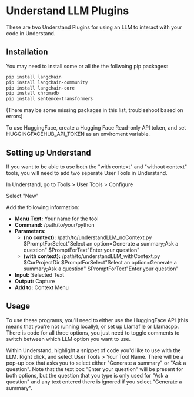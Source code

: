 # Understand LLM Plugins

These are two Understand Plugins for using an LLM to interact with your code in Understand.

## Installation

You may need to install some or all the the follwoing pip packages:

```bash
pip install langchain
pip install langchain-community
pip install langchain-core
pip install chromadb
pip install sentence-transformers
```
(There may be some missing packages in this list, troubleshoot based on errors)

To use HuggingFace, create a Hugging Face Read-only API token, and set HUGGINGFACEHUB_API_TOKEN as an enviroment variable. 

## Setting up Understand

If you want to be able to use both the "with context" and "without context" tools, you will need to add two seperate User Tools in Understand.

In Understand, go to Tools > User Tools > Configure

Select "New"

Add the following information:
* **Menu Text:** Your name for the tool
* **Command:** /path/to/your/python
* **Parameters:**
    * **(no context):** /path/to/understandLLM_noContext.py $PromptForSelect"Select an option=Generate a summary;Ask a question"  $PromptForText"Enter your question"
    * **(with context):** /path/to/understandLLM_withContext.py $CurProjectDir $PromptForSelect"Select an option=Generate a summary;Ask a question"  $PromptForText"Enter your question"
* **Input:** Selected Text
* **Output:** Capture
* **Add to:** Context Menu

## Usage

To use these programs, you'll need to either use the HuggingFace API (this means that you're not running locally), or set up Llamafile or Llamacpp. There is code for all three options, you just need to toggle comments to switch between which LLM option you want to use. 

Within Understand, highlight a snippet of code you'd like to use with the LLM. Right click, and select User Tools > Your Tool Name.
There will be a pop-up box that asks you to select either "Generate a summary" or "Ask a question". Note that the text box "Enter your question" will be present for both options, but the question that you type is only used for "Ask a question" and any text entered there is ignored if you select "Generate a summary". 